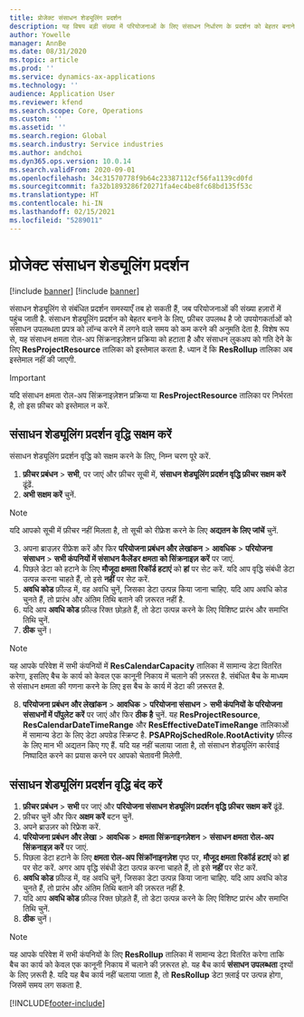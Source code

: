 ```yaml
---
title: प्रोजेक्ट संसाधन शेड्यूलिंग प्रदर्शन
description: यह विषय बड़ी संख्या में परियोजनाओं के लिए संसाधन निर्धारण के प्रदर्शन को बेहतर बनाने के बारे में जानकारी देता है.
author: Yowelle
manager: AnnBe
ms.date: 08/31/2020
ms.topic: article
ms.prod: ''
ms.service: dynamics-ax-applications
ms.technology: ''
audience: Application User
ms.reviewer: kfend
ms.search.scope: Core, Operations
ms.custom: ''
ms.assetid: ''
ms.search.region: Global
ms.search.industry: Service industries
ms.author: andchoi
ms.dyn365.ops.version: 10.0.14
ms.search.validFrom: 2020-09-01
ms.openlocfilehash: 34c31570778f9b64c23387112cf56fa1139cd0fd
ms.sourcegitcommit: fa32b1893286f20271fa4ec4be8fc68bd135f53c
ms.translationtype: HT
ms.contentlocale: hi-IN
ms.lasthandoff: 02/15/2021
ms.locfileid: "5289011"
---
```

# <a name="project-resource-scheduling-performance"></a>प्रोजेक्ट संसाधन शेड्यूलिंग प्रदर्शन

[!include [banner](../includes/banner.md)]
[!include [banner](../includes/preview-banner.md)]


संसाधन शेड्यूलिंग से संबंधित प्रदर्शन समस्याएँ तब हो सकती हैं, जब परियोजनाओं की संख्या हज़ारों में पहुंच जाती है. संसाधन शेड्यूलिंग प्रदर्शन को बेहतर बनाने के लिए, फ़ीचर उपलब्ध है जो उपयोगकर्ताओं को संसाधन उपलब्धता प्रपत्र को लॉन्च करने में लगने वाले समय को कम करने की अनुमति देता है. विशेष रूप से, यह संसाधन क्षमता रोल-अप सिंक्रनाइज़ेशन प्रक्रिया को हटाता है और संसाधन लुकअप को गति देने के लिए **ResProjectResource** तालिका को इस्तेमाल करता है. ध्यान दें कि **ResRollup** तालिका अब इस्तेमाल नहीं की जाएगी.

> [!IMPORTANT]
> यदि संसाधन क्षमता रोल-अप सिंक्रनाइज़ेशन प्रक्रिया या **ResProjectResource** तालिका पर निर्भरता है, तो इस फ़ीचर को इस्तेमाल न करें.

## <a name="enable-resource-scheduling-performance-enhancement"></a>संसाधन शेड्यूलिंग प्रदर्शन वृद्धि सक्षम करें
संसाधन शेड्यूलिंग प्रदर्शन वृद्धि को सक्षम करने के लिए, निम्न चरण पूरे करें.

1. **फ़ीचर प्रबंधन** > **सभी**, पर जाएं और फ़ीचर सूची में, **संसाधन शेड्यूलिंग प्रदर्शन वृद्धि फ़ीचर सक्षम करें** ढूंढें.
2. **अभी सक्षम करें** चुनें.

> [!NOTE]
> यदि आपको सूची में फ़ीचर नहीं मिलता है, तो सूची को रीफ्रेश करने के लिए **अद्यतन के लिए जांचें** चुनें.

3. अपना ब्राउज़र रीफ्रेश करें और फिर **परियोजना प्रबंधन और लेखांकन** > **आवधिक** > **परियोजना संसाधन** > **सभी कंपनियों में संसाधन कैलेंडर क्षमता को सिंक्रनाइज़ करें** पर जाएं.
4. पिछले डेटा को हटाने के लिए **मौजूदा क्षमता रिकॉर्ड हटाएं** को **हां** पर सेट करें. यदि आप वृद्धि संबंधी डेटा उत्पन्न करना चाहते हैं, तो इसे **नहीं** पर सेट करें.
5. **अवधि कोड** फ़ील्ड में, वह अवधि चुनें, जिसका डेटा उत्पन्न किया जाना चाहिए. यदि आप अवधि कोड चुनते हैं, तो प्रारंभ और अंतिम तिथि बताने की ज़रूरत नहीं है.
6. यदि आप **अवधि कोड** फ़ील्ड रिक्त छोड़ते हैं, तो डेटा उत्पन्न करने के लिए विशिष्ट प्रारंभ और समाप्ति तिथि चुनें.
7. **ठीक** चुनें।

 > [!NOTE]
 > यह आपके परिवेश में सभी कंपनियों में **ResCalendarCapacity** तालिका में सामान्य डेटा वितरित करेगा, इसलिए बैच के कार्य को केवल एक कानूनी निकाय में चलाने की ज़रूरत है. संबंधित बैच के माध्यम से संसाधन क्षमता की गणना करने के लिए इस बैच के कार्य में डेटा की ज़रूरत है.

8. **परियोजना प्रबंधन और लेखांकन** > **आवधिक** > **परियोजना संसाधन** > **सभी कंपनियों के परियोजना संसाधनों में पॉपुलेट करें** पर जाएं और फिर **ठीक है** चुनें. यह **ResProjectResource**, **ResCalendarDateTimeRange** और **ResEffectiveDateTimeRange** तालिकाओं में सामान्य डेटा के लिए डेटा अपग्रेड स्क्रिप्ट है. **PSAPRojSchedRole.RootActivity** फ़ील्ड के लिए मान भी अद्यतन किए गए हैं. यदि यह नहीं चलाया जाता है, तो संसाधन शेड्यूलिंग कार्रवाई निष्पादित करने का प्रयास करने पर आपको चेतावनी मिलेगी.
 
## <a name="turn-off-resource-scheduling-performance-enhancement"></a>संसाधन शेड्यूलिंग प्रदर्शन वृद्धि बंद करें

1. **फ़ीचर प्रबंधन** > **सभी** पर जाएं और **परियोजना संसाधन शेड्यूलिंग प्रदर्शन वृद्धि फ़ीचर सक्षम करें** ढूंढें.
2. फ़ीचर चुनें और फिर **अक्षम करें** बटन चुनें.
3. अपने ब्राउज़र को रिफ्रेश करें.
4. **परियोजना प्रबंधन और लेखा** > **आवधिक** > **क्षमता सिंक्रनाइनज़ेशन** > **संसाधन क्षमता रोल-अप सिंक्रनाइज़ करें** पर जाएं.
5. पिछला डेटा हटाने के लिए **क्षमता रोल-अप सिंक्रॉनाइनज़ेश** पृष्ठ पर, **मौजूद क्षमता रिकॉर्ड हटाएं** को **हां** पर सेट करें. अगर आप वृद्धि संबंधी डेटा उत्पन्न करना चाहते हैं, तो इसे **नहीं** पर सेट करें.
6. **अवधि कोड** फ़ील्ड में, वह अवधि चुनें, जिसका डेटा उत्पन्न किया जाना चाहिए. यदि आप अवधि कोड चुनते हैं, तो प्रारंभ और अंतिम तिथि बताने की ज़रूरत नहीं है.
7. यदि आप **अवधि कोड** फ़ील्ड रिक्त छोड़ते हैं, तो डेटा उत्पन्न करने के लिए विशिष्ट प्रारंभ और समाप्ति तिथि चुनें.
8. **ठीक** चुनें।

> [!NOTE]
> यह आपके परिवेश में सभी कंपनियों के लिए **ResRollup** तालिका में सामान्य डेटा वितरित करेगा ताकि बैच का कार्य को केवल एक कानूनी निकाय में चलाने की ज़रूरत हो. यह बैच कार्य **संसाधन उपलब्धता** दृश्यों के लिए ज़रूरी है. यदि यह बैच कार्य नहीं चलाया जाता है, तो **ResRollup** डेटा फ़्लाई पर उत्पन्न होगा, जिसमें समय लग सकता है.


[!INCLUDE[footer-include](../includes/footer-banner.md)]